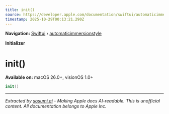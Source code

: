 ```yaml
---
title: init()
source: https://developer.apple.com/documentation/swiftui/automaticimmersionstyle/init()
timestamp: 2025-10-29T00:13:21.290Z
---
```


**Navigation:** [Swiftui](/documentation/swiftui) › [automaticimmersionstyle](/documentation/swiftui/automaticimmersionstyle)

**Initializer**

# init()

**Available on:** macOS 26.0+, visionOS 1.0+

```swift
init()
```

---

*Extracted by [sosumi.ai](https://sosumi.ai) - Making Apple docs AI-readable.*
*This is unofficial content. All documentation belongs to Apple Inc.*
